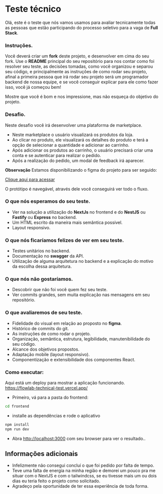 # Teste técnico

Olá, este é o teste que nós vamos usamos para avaliar tecnicamente todas as pessoas que estão participando do processo seletivo para a vaga de **Full Stack**.

### Instruções.
Você deverá criar um **fork** deste projeto, e desenvolver em cima do seu fork. Use o **README** principal do seu repositório para nos contar como foi resolver seu teste, as decisões tomadas, como você organizou e separou seu código, e principalmente as instruções de como rodar seu projeto, afinal a primeira pessoa que irá rodar seu projeto será um programador backend de nossa equipe, e se você conseguir explicar para ele como fazer isso, você já começou bem!

Mostre que você é bom e nos impressione, mas não esqueça do objetivo do projeto.

### Desafio.
Neste desafio você irá desenvolver uma plataforma de marketplace. 

- Neste marketplace o usuário visualizará os produtos da loja.
- Ao clicar no produto, ele visualizará os detalhes do produto e terá a opção de selecionar a quantidade e adicionar ao carrinho.
- Após adicionar os produtos ao carrinho, o usuário precisará criar uma conta e se autenticar para realizar o pedido.
- Após a realização do pedido, um modal de feedback irá aparecer.

**Observação**
Estamos disponibilizando o figma do projeto para ser seguido: 

[Clique aqui para acessar](https://www.figma.com/file/t3XDiGItGX4GAHtGavTT25/E-commerce-FLOW?type=design&node-id=0%3A1&mode=design&t=f013LDpyzTW6HN55-1)

O protótipo é navegável, através dele você conseguirá ver todo o fluxo.

### O que nós esperamos do seu teste.
- Ver na solução a utilização do **NextJs** no frontend e do **NestJS** ou **Fastify** ou **Express** no backend.
- Um HTML escrito da maneira mais semântica possível.
- Layout responsivo.

### O que nós ficaríamos felizes de ver em seu teste.
- Testes unitários no backend.
- Documentação no **swagger** da API.
- Utilização de alguma arquitetura no backend e a explicação do motivo da escolha dessa arquitetura.

### O que nós não gostaríamos.
- Descobrir que não foi você quem fez seu teste.
- Ver commits grandes, sem muita explicação nas mensagens em seu repositório.

### O que avaliaremos de seu teste.
- Fidelidade do visual em relação ao proposto no **figma**.
- Histórico de commits do git.
- As instruções de como rodar o projeto.
- Organização, semântica, estrutura, legibilidade, manutenibilidade do seu código.
- Alcance dos objetivos propostos.
- Adaptação mobile (layout responsivo).
- Componentização e extensibilidade dos componentes React.


### Como executar:
Aqui está um deploy para mostrar a aplicação funcionando.
<br>
https://flowlab-technical-test.vercel.app/
- Primeiro, vá para a pasta do frontend:

```bash
cd frontend
```
- installe as dependências e rode o aplicativo

```bash
npm install
npm run dev
```

- Abra [http://localhost:3000](http://localhost:3000) com seu browser para ver o resultado..


## Informações adicionais

- Infelizmente não consegui concluí o que foi pedido por falta de tempo.
- Teve uma falta de energia na minha região e demorei um pouco pra me situar com o NextJS e com o tailwindcss, se eu tivesse mais um ou dois dias eu teria feito o projeto como solicitado.
- Agradeço pela oportunidade de ter essa experiência de toda forma.
